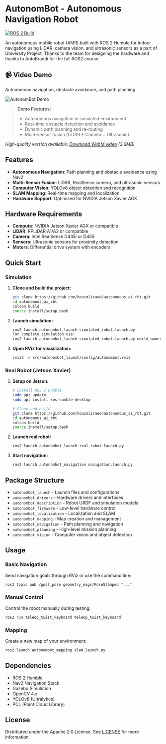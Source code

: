 # AutonomBot - Autonomous Navigation Robot

[![ROS 2 Build](https://github.com/houimliraed/autonomous_ai_rbt/workflows/ROS%202%20Build%20Check/badge.svg)](https://github.com/houimliraed/autonomous_ai_rbt/actions)

An autonomous mobile robot (AMR) built with ROS 2 Humble for indoor navigation using LiDAR, camera vision, and ultrasonic sensors as a part of University Project. Thanks to the team for designing the hardware and thanks to AntoBrandi for the full ROS2 course.

## 📹 Video Demo

Autonomous navigation, obstacle avoidance, and path planning:

![AutonomBot Demo](media/autonombot_demo_fast.gif)

> **Demo Features:**
> - Autonomous navigation in simulated environment
> - Real-time obstacle detection and avoidance
> - Dynamic path planning and re-routing
> - Multi-sensor fusion (LiDAR + Camera + Ultrasonic)

*High-quality version available: [Download WebM video](media/autonombot_demo.webm) (3.6MB)*

## Features

- **Autonomous Navigation**: Path planning and obstacle avoidance using Nav2
- **Multi-Sensor Fusion**: LiDAR, RealSense camera, and ultrasonic sensors
- **Computer Vision**: YOLOv8 object detection and recognition
- **SLAM Mapping**: Real-time mapping and localization
- **Hardware Support**: Optimized for NVIDIA Jetson Xavier AGX

## Hardware Requirements

- **Compute**: NVIDIA Jetson Xavier AGX or compatible
- **LiDAR**: RPLiDAR A1/A2 or compatible
- **Camera**: Intel RealSense D435i or D455
- **Sensors**: Ultrasonic sensors for proximity detection
- **Motors**: Differential drive system with encoders

## Quick Start

### Simulation

1. **Clone and build the project:**
   ```bash
   git clone https://github.com/houimliraed/autonomous_ai_rbt.git
   cd autonomous_ai_rbt
   colcon build
   source install/setup.bash
   ```

2. **Launch simulation:**
   ```bash
   ros2 launch autonombot_launch simulated_robot.launch.py
   For complete simulation use:
   ros2 launch autonombot_launch simulated_robot.launch.py world_name:=small_house use_advanced_vision:=true
   ```

3. **Open RViz for visualization:**
   ```bash
   rviz2 -d src/autonombot_launch/config/autonombot.rviz
   ```

### Real Robot (Jetson Xavier)

1. **Setup on Jetson:**
   ```bash
   # Install ROS 2 Humble
   sudo apt update
   sudo apt install ros-humble-desktop
   
   # Clone and build
   git clone https://github.com/houimliraed/autonomous_ai_rbt.git
   cd autonomous_ai_rbt
   colcon build
   source install/setup.bash
   ```

2. **Launch real robot:**
   ```bash
   ros2 launch autonombot_launch real_robot.launch.py
   ```

3. **Start navigation:**
   ```bash
   ros2 launch autonombot_navigation navigation.launch.py
   ```

## Package Structure

- `autonombot_launch` - Launch files and configurations
- `autonombot_drivers` - Hardware drivers and interfaces
- `autonombot_description` - Robot URDF and simulation models
- `autonombot_firmware` - Low-level hardware control
- `autonombot_localization` - Localization and SLAM
- `autonombot_mapping` - Map creation and management
- `autonombot_navigation` - Path planning and navigation
- `autonombot_planning` - High-level mission planning
- `autonombot_vision` - Computer vision and object detection

## Usage

### Basic Navigation
Send navigation goals through RViz or use the command line:
```bash
ros2 topic pub /goal_pose geometry_msgs/PoseStamped "..."
```

### Manual Control
Control the robot manually during testing:
```bash
ros2 run teleop_twist_keyboard teleop_twist_keyboard
```

### Mapping
Create a new map of your environment:
```bash
ros2 launch autonombot_mapping slam.launch.py
```

## Dependencies

- ROS 2 Humble
- Nav2 Navigation Stack
- Gazebo Simulation
- OpenCV 4.x
- YOLOv8 (Ultralytics)
- PCL (Point Cloud Library)

## License

Distributed under the Apache 2.0 License. See [LICENSE](LICENSE) for more information.
